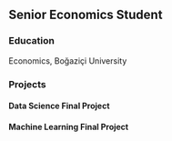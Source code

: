 ## Senior Economics Student 

### Education
Economics, Boğaziçi University

### Projects

#### Data Science Final Project

#### Machine Learning Final Project
